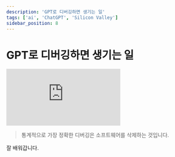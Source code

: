 ```yaml
---
description: 'GPT로 디버깅하면 생기는 일'
tags: ['ai', 'ChatGPT', 'Silicon Valley']
sidebar_position: 8
---
```


# GPT로 디버깅하면 생기는 일

<iframe class="codepen" src="https://www.youtube.com/embed/ySDX02WD0og" title="Gilfoyle Saved Pied Piper" frameborder="0" allow="accelerometer; autoplay; clipboard-write; encrypted-media; gyroscope; picture-in-picture; web-share" allowfullscreen></iframe>

> 통계적으로 가장 정확한 디버깅은 소프트웨어를 삭제하는 것입니다.

잘 배워갑니다.
